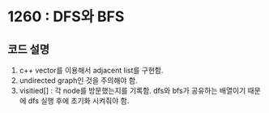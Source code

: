 # 1260 : DFS와 BFS

## 코드 설명

1. c++ vector를 이용해서 adjacent list를 구현함.
2. undirected graph인 것을 주의해야 함.
3. visitied[] : 각 node를 방문했는지를 기록함. dfs와 bfs가 공유하는 배열이기 때문에 dfs 실행 후에 초기화 시켜줘야 함.
